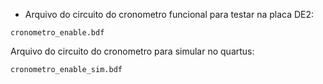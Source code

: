 - Arquivo do circuito do cronometro funcional para testar na placa DE2:

```
cronometro_enable.bdf
```

Arquivo do circuito do cronometro para simular no quartus:

```
cronometro_enable_sim.bdf
```